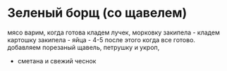 # Зеленый борщ (со щавелем)

мясо варим,
когда готова кладем лучек, морковку
закипела - кладем картошку
закипела - яйца - 4-5
после этого когда все готово. добавляем порезаный щавель,
петрушку и укроп,
+ сметана и свежий чеснок

